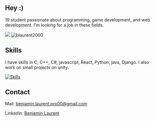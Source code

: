 ## Hey :)

19 student passionate about programming, game development, and web development. I'm looking for a job in these fields.

<p align="left">  
<img src ="https://badge.mediaplus.ma/darkblue/blaurent?1337Badge=off&UM6P=off">
  <img src="https://github-readme-stats.vercel.app/api/top-langs?username=blaurent2000&show_icons=true&locale=en&layout=compact&theme=github_dark" alt="blaurent2000" />
</p>

## Skills
I have skills in C, C++, C#, javascript, React, Python, java, Django. I also work on small projects on unity.

[![Skills](https://skillicons.dev/icons?i=unity,js,python,django,nodejs,react,c,cpp,cs,java,docker,git,bootstrap,html)](https://skillicons.dev)

## Contact
Mail: benjamin.laurent.pro00@gmail.com

Linkedin: [Benjamin Laurent](https://www.linkedin.com/in/benjamin-laurent-5896ba30b/)
